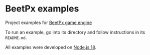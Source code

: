 # BeetPx examples

Project examples for [BeetPx game engine](https://beetpx.dev/)

To run an example, go into its directory and follow instructions in its `README.md`.

All examples were developed on [Node.js 18](https://nodejs.org/docs/latest-v18.x/api/index.html).